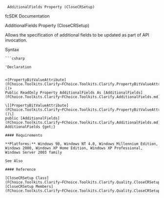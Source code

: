 ﻿     AdditionalFields Property (CloseCRSetup)                                                   

fcSDK Documentation

AdditionalFields Property (CloseCRSetup)

Allows the specification of additional fields to be updated as part of API invocation.

Syntax

```vbnet
```csharp

'Declaration
 

<[PropertyBitValueAttribute](FChoice.Toolkits.Clarify~FChoice.Toolkits.Clarify.PropertyBitValueAttribute.md)()>
Public ReadOnly Property AdditionalFields As [AdditionalFields](FChoice.Toolkits.Clarify~FChoice.Toolkits.Clarify.AdditionalFields.md)

\[[PropertyBitValueAttribute](FChoice.Toolkits.Clarify~FChoice.Toolkits.Clarify.PropertyBitValueAttribute.md)()\]
public [AdditionalFields](FChoice.Toolkits.Clarify~FChoice.Toolkits.Clarify.AdditionalFields.md) AdditionalFields {get;}

#### Requirements

**Platforms:** Windows 98, Windows NT 4.0, Windows Millennium Edition, Windows 2000, Windows XP Home Edition, Windows XP Professional, Windows Server 2003 family

See Also

#### Reference

[CloseCRSetup Class](FChoice.Toolkits.Clarify~FChoice.Toolkits.Clarify.Quality.CloseCRSetup.md)  
[CloseCRSetup Members](FChoice.Toolkits.Clarify~FChoice.Toolkits.Clarify.Quality.CloseCRSetup_members.md)